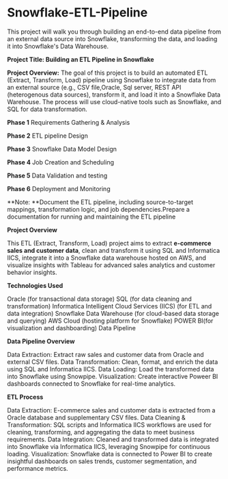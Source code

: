 # Snowflake-ETL-Pipeline
This project will walk you through building an end-to-end data pipeline from an external data source into Snowflake, transforming the data, and loading it into Snowflake's Data Warehouse.


**Project Title: Building an ETL Pipeline in Snowflake**

**Project Overview:**
The goal of this project is to build an automated ETL (Extract, Transform, Load) pipeline using Snowflake to integrate data from an external source (e.g., CSV file,Oracle, Sql server, REST API (heterogenous data sources), transform it, and load it into a Snowflake Data Warehouse. The process will use cloud-native tools such as Snowflake, and SQL for data transformation.

**Phase 1**
Requirements Gathering & Analysis

**Phase 2**
ETL pipeline Design

**Phase 3**
Snowflake Data Model Design 

**Phase 4**
Job Creation and Scheduling

**Phase 5**
Data Validation and testing

**Phase 6**
Deployment and Monitoring

**Note: **Document the ETL pipeline, including source-to-target mappings, transformation logic, and job dependencies.Prepare a documentation for running and maintaining the ETL pipeline


**Project Overview**

This ETL (Extract, Transform, Load) project aims to extract **e-commerce sales and customer data**, clean and transform it using SQL and Informatica IICS, integrate it into a Snowflake data warehouse hosted on AWS, and visualize insights with Tableau for advanced sales analytics and customer behavior insights.

**Technologies Used**

Oracle (for transactional data storage)
SQL (for data cleaning and transformation)
Informatica Intelligent Cloud Services (IICS) (for ETL and data integration)
Snowflake Data Warehouse (for cloud-based data storage and querying)
AWS Cloud (hosting platform for Snowflake)
POWER BI(for visualization and dashboarding)
Data Pipeline


**Data Pipeline Overview**

Data Extraction: Extract raw sales and customer data from Oracle and external CSV files.
Data Transformation: Clean, format, and enrich the data using SQL and Informatica IICS.
Data Loading: Load the transformed data into Snowflake using Snowpipe.
Visualization: Create interactive Poweer BI dashboards connected to Snowflake for real-time analytics.

**ETL Process**

Data Extraction: E-commerce sales and customer data is extracted from a Oracle database and supplementary CSV files.
Data Cleaning & Transformation: SQL scripts and Informatica IICS workflows are used for cleaning, transforming, and aggregating the data to meet business requirements.
Data Integration: Cleaned and transformed data is integrated into Snowflake via Informatica IICS, leveraging Snowpipe for continuous loading.
Visualization: Snowflake data is connected to Power BI to create insightful dashboards on sales trends, customer segmentation, and performance metrics.

